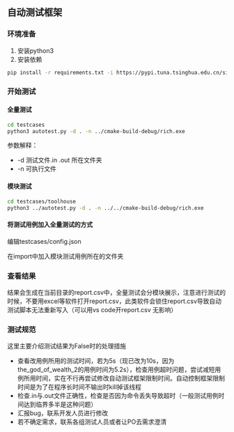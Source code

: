 ## 自动测试框架

### 环境准备

1. 安装python3
2. 安装依赖

```bash
pip install -r requirements.txt -i https://pypi.tuna.tsinghua.edu.cn/simple
```

### 开始测试

#### 全量测试

```bash
cd testcases
python3 autotest.py -d . -n ../cmake-build-debug/rich.exe
```

参数解释：

 - -d 测试文件.in .out 所在文件夹
 - -n 可执行文件

#### 模块测试

```bash
cd testcases/toolhouse
python3 ../autotest.py -d . -n ../../cmake-build-debug/rich.exe
```

#### 将测试用例加入全量测试的方式

编辑testcases/config.json

在import中加入模块测试用例所在的文件夹

### 查看结果

结果会生成在当前目录的report.csv中，全量测试会分模块展示，注意进行测试的时候，不要用excel等软件打开report.csv，此类软件会锁住report.csv导致自动测试脚本无法重新写入（可以用vs code开report.csv 无影响）

### 测试规范

这里主要介绍测试结果为False时的处理措施

- 查看改用例所用的测试时间，若为5s（现已改为10s，因为the_god_of_wealth_2的用例时间为5.2s），检查用例超时问题，尝试减短用例所用时间，实在不行再尝试修改自动测试框架限制时间。自动控制框架限制时间是为了在程序长时间不输出时kill掉该线程
- 检查.in与.out文件正确性，检查是否因为命令丢失导致超时（一般测试用例时间达到临界多半是这种问题）
- 汇报bug，联系开发人员进行修改
- 若不确定需求，联系各组测试人员或者让PO去需求澄清